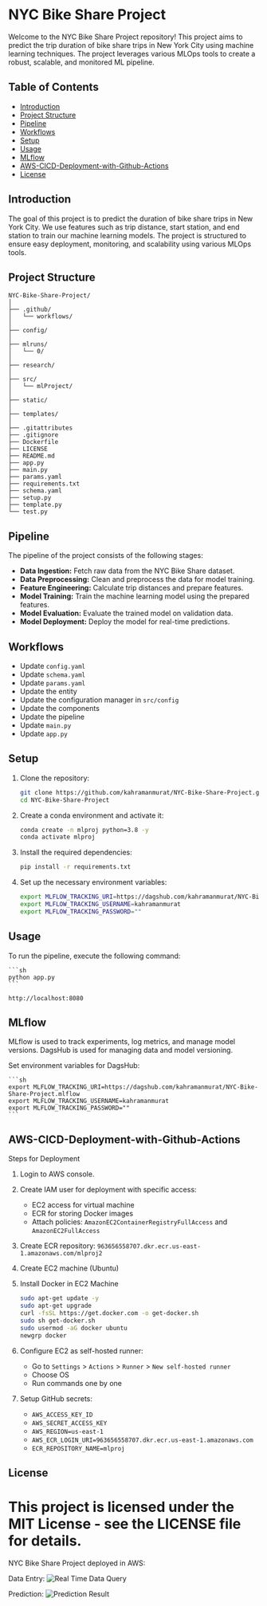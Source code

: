 # NYC Bike Share Project

Welcome to the NYC Bike Share Project repository! This project aims to predict the trip duration of bike share trips in New York City using machine learning techniques. The project leverages various MLOps tools to create a robust, scalable, and monitored ML pipeline.

## Table of Contents

- [Introduction](#introduction)
- [Project Structure](#project-structure)
- [Pipeline](#pipeline)
- [Workflows](#workflows)
- [Setup](#setup)
- [Usage](#usage)
- [MLflow](#mlflow)
- [AWS-CICD-Deployment-with-Github-Actions](#aws-cicd-deployment-with-github-actions)
- [License](#license)

## Introduction

The goal of this project is to predict the duration of bike share trips in New York City. We use features such as trip distance, start station, and end station to train our machine learning models. The project is structured to ensure easy deployment, monitoring, and scalability using various MLOps tools.

## Project Structure

```plaintext
NYC-Bike-Share-Project/
│
├── .github/
│   └── workflows/
│
├── config/
│
├── mlruns/
│   └── 0/
│
├── research/
│
├── src/
│   └── mlProject/
│
├── static/
│
├── templates/
│
├── .gitattributes
├── .gitignore
├── Dockerfile
├── LICENSE
├── README.md
├── app.py
├── main.py
├── params.yaml
├── requirements.txt
├── schema.yaml
├── setup.py
├── template.py
└── test.py
```

## Pipeline

The pipeline of the project consists of the following stages:

- **Data Ingestion:** Fetch raw data from the NYC Bike Share dataset.
- **Data Preprocessing:** Clean and preprocess the data for model training.
- **Feature Engineering:** Calculate trip distances and prepare features.
- **Model Training:** Train the machine learning model using the prepared features.
- **Model Evaluation:** Evaluate the trained model on validation data.
- **Model Deployment:** Deploy the model for real-time predictions.


## Workflows

- Update `config.yaml`
- Update `schema.yaml`
- Update `params.yaml`
- Update the entity
- Update the configuration manager in `src/config`
- Update the components
- Update the pipeline
- Update `main.py`
- Update `app.py`

## Setup

1. Clone the repository:

    ```sh
    git clone https://github.com/kahramanmurat/NYC-Bike-Share-Project.git
    cd NYC-Bike-Share-Project
    ```
2. Create a conda environment and activate it:

    ```sh
    conda create -n mlproj python=3.8 -y
    conda activate mlproj
    ```
3. Install the required dependencies:

    ```sh
    pip install -r requirements.txt
    ```
4. Set up the necessary environment variables:

    ```sh
    export MLFLOW_TRACKING_URI=https://dagshub.com/kahramanmurat/NYC-Bike-Share-Project.mlflow
    export MLFLOW_TRACKING_USERNAME=kahramanmurat
    export MLFLOW_TRACKING_PASSWORD=""
    ```

## Usage

To run the pipeline, execute the following command:

    ```sh
    python app.py
    ```

    http://localhost:8080

## MLflow

MLflow is used to track experiments, log metrics, and manage model versions. DagsHub is used for managing data and model versioning.

Set environment variables for DagsHub:

    ```sh
    export MLFLOW_TRACKING_URI=https://dagshub.com/kahramanmurat/NYC-Bike-Share-Project.mlflow
    export MLFLOW_TRACKING_USERNAME=kahramanmurat
    export MLFLOW_TRACKING_PASSWORD=""
    ```
## AWS-CICD-Deployment-with-Github-Actions

Steps for Deployment

1. Login to AWS console.
2. Create IAM user for deployment with specific access:
    - EC2 access for virtual machine
    - ECR for storing Docker images
    - Attach policies: `AmazonEC2ContainerRegistryFullAccess` and `AmazonEC2FullAccess`
3. Create ECR repository: `963656558707.dkr.ecr.us-east-1.amazonaws.com/mlproj2`
4. Create EC2 machine (Ubuntu)
5. Install Docker in EC2 Machine

    ```sh
    sudo apt-get update -y
    sudo apt-get upgrade
    curl -fsSL https://get.docker.com -o get-docker.sh
    sudo sh get-docker.sh
    sudo usermod -aG docker ubuntu
    newgrp docker
    ```

6. Configure EC2 as self-hosted runner:
    - Go to `Settings` > `Actions` > `Runner` > `New self-hosted runner`
    - Choose OS
    - Run commands one by one
7. Setup GitHub secrets:
    - `AWS_ACCESS_KEY_ID`
    - `AWS_SECRET_ACCESS_KEY`
    - `AWS_REGION=us-east-1`
    - `AWS_ECR_LOGIN_URI=963656558707.dkr.ecr.us-east-1.amazonaws.com`
    - `ECR_REPOSITORY_NAME=mlproj`


## License

# This project is licensed under the MIT License - see the LICENSE file for details.


NYC Bike Share Project deployed in AWS:

Data Entry:
![Real Time Data Query](images/mlops_fill.png)

Prediction:
![Prediction Result](images/mlops_predict.png)
